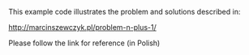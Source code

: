 This example code illustrates the problem and solutions described in: 

http://marcinszewczyk.pl/problem-n-plus-1/

Please follow the link for reference (in Polish)